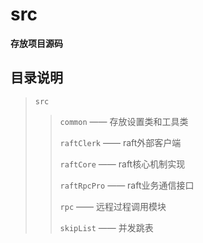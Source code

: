 # src
**存放项目源码**



## 目录说明

> `src`
>
> > `common` —— 存放设置类和工具类
> >
> > `raftClerk` —— raft外部客户端
> >
> > `raftCore` —— raft核心机制实现
> >
> > `raftRpcPro` —— raft业务通信接口
> >
> > `rpc` —— 远程过程调用模块
> >
> > `skipList` —— 并发跳表